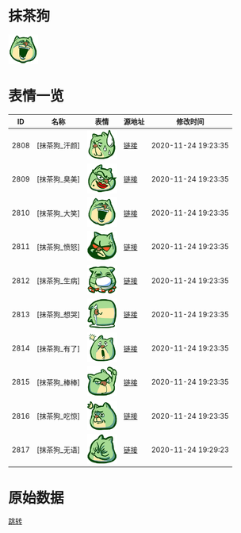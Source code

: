 # 抹茶狗

<img src="./cover.png" height="60" alt="cover" />

# 表情一览

|ID|名称|表情|源地址|修改时间|
|----|----|----|----|----|
|2808|[抹茶狗_汗颜]|<img src="./pic/002808_%5B抹茶狗_汗颜%5D.png" height="60" alt="汗颜"/>|[链接](http://i0.hdslb.com/bfs/emote/396437ab98bfea876aadefa30d5d85cc401ad2a7.png)|2020-11-24 19:23:35|
|2809|[抹茶狗_臭美]|<img src="./pic/002809_%5B抹茶狗_臭美%5D.png" height="60" alt="臭美"/>|[链接](http://i0.hdslb.com/bfs/emote/9f2ae599b0d7a8b492d756162e89fcca1e78aa19.png)|2020-11-24 19:23:35|
|2810|[抹茶狗_大笑]|<img src="./pic/002810_%5B抹茶狗_大笑%5D.png" height="60" alt="大笑"/>|[链接](http://i0.hdslb.com/bfs/emote/0f64e779f4c65d2040dce209eec8389f9a937b0d.png)|2020-11-24 19:23:35|
|2811|[抹茶狗_愤怒]|<img src="./pic/002811_%5B抹茶狗_愤怒%5D.png" height="60" alt="愤怒"/>|[链接](http://i0.hdslb.com/bfs/emote/62f893fb595b0e37333186d2b45a0a90e3de210b.png)|2020-11-24 19:23:35|
|2812|[抹茶狗_生病]|<img src="./pic/002812_%5B抹茶狗_生病%5D.png" height="60" alt="生病"/>|[链接](http://i0.hdslb.com/bfs/emote/092e1f0666e2014a91465587ba55047e01f12f5e.png)|2020-11-24 19:23:35|
|2813|[抹茶狗_想哭]|<img src="./pic/002813_%5B抹茶狗_想哭%5D.png" height="60" alt="想哭"/>|[链接](http://i0.hdslb.com/bfs/emote/37536cb270d5c10f367919f044869f42b4e1b880.png)|2020-11-24 19:23:35|
|2814|[抹茶狗_有了]|<img src="./pic/002814_%5B抹茶狗_有了%5D.png" height="60" alt="有了"/>|[链接](http://i0.hdslb.com/bfs/emote/7d4d4421d612828b040f87ead10d658c7671069c.png)|2020-11-24 19:23:35|
|2815|[抹茶狗_棒棒]|<img src="./pic/002815_%5B抹茶狗_棒棒%5D.png" height="60" alt="棒棒"/>|[链接](http://i0.hdslb.com/bfs/emote/c94bf44066d4a95d91807c66555c9504490fc614.png)|2020-11-24 19:23:35|
|2816|[抹茶狗_吃惊]|<img src="./pic/002816_%5B抹茶狗_吃惊%5D.png" height="60" alt="吃惊"/>|[链接](http://i0.hdslb.com/bfs/emote/c2e5ae45fb79f2e31a6726614e77d4fbe288c41f.png)|2020-11-24 19:23:35|
|2817|[抹茶狗_无语]|<img src="./pic/002817_%5B抹茶狗_无语%5D.png" height="60" alt="无语"/>|[链接](http://i0.hdslb.com/bfs/emote/21a09023f3da6ab89fd70a1cfcbf7ca607a7ed24.png)|2020-11-24 19:29:23|

# 原始数据

[跳转](./raw.json)

